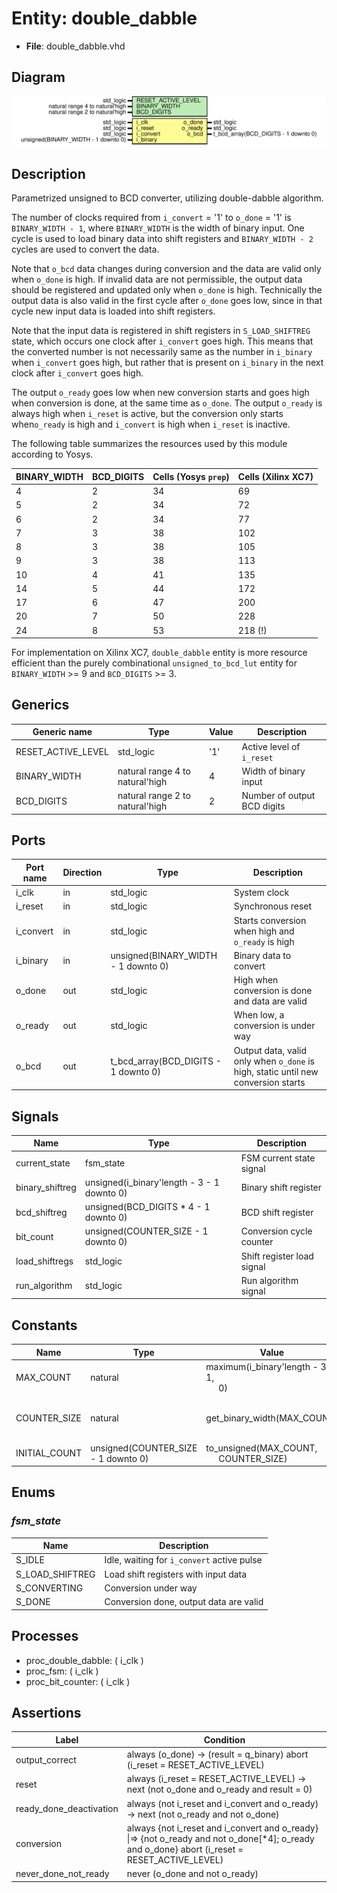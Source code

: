 
# Entity: double_dabble 
- **File**: double_dabble.vhd

## Diagram
![Diagram](double_dabble.svg "Diagram")
## Description

Parametrized unsigned to BCD converter, utilizing double-dabble algorithm.

The number of clocks required from `i_convert` = '1' to `o_done` = '1' is `BINARY_WIDTH - 1`, where
`BINARY_WIDTH` is the width of binary input. One cycle is used to load binary data into shift registers
and `BINARY_WIDTH - 2` cycles are used to convert the data.

Note that `o_bcd` data changes during conversion and the data are valid only when `o_done` is high. If invalid data
are not permissible, the output data should be registered and updated only when `o_done` is high. Technically the
output data is also valid in the first cycle after `o_done` goes low, since in that cycle new input data is loaded
into shift registers.

Note that the input data is registered in shift registers in `S_LOAD_SHIFTREG` state, which occurs one clock after
`i_convert` goes high. This means that the converted number is not necessarily same as the number in `i_binary`
when `i_convert` goes high, but rather that is present on `i_binary` in the next clock after `i_convert` goes high.

The output `o_ready` goes low when new conversion starts and goes high when conversion is done, at the same time as
`o_done`. The output `o_ready` is always high when `i_reset` is active, but the conversion only starts when`o_ready`
is high and `i_convert` is high when `i_reset` is inactive.

The following table summarizes the resources used by this module according to Yosys.

| BINARY_WIDTH | BCD_DIGITS | Cells (Yosys `prep`) | Cells (Xilinx XC7) |
|--------------|------------|------------------------|------------------------|
| 4            | 2          | 34 | 69 |
| 5            | 2          | 34 | 72 |
| 6            | 2          | 34 | 77 |
| 7            | 3          | 38 | 102 |
| 8            | 3          | 38 | 105 |
| 9            | 3          | 38 | 113 |
| 10           | 4          | 41 | 135 |
| 14           | 5          | 44 | 172 |
| 17           | 6          | 47 | 200 |
| 20           | 7          | 50 | 228 |
| 24           | 8          | 53 | 218 (!) |

For implementation on Xilinx XC7, `double_dabble` entity is more resource efficient than the purely combinational
`unsigned_to_bcd_lut` entity for `BINARY_WIDTH` >= 9 and `BCD_DIGITS` >= 3.

## Generics

| Generic name       | Type                            | Value | Description                 |
| ------------------ | ------------------------------- | ----- | --------------------------- |
| RESET_ACTIVE_LEVEL | std_logic                       | '1'   | Active level of `i_reset`   |
| BINARY_WIDTH       | natural range 4 to natural'high | 4     | Width of binary input       |
| BCD_DIGITS         | natural range 2 to natural'high | 2     | Number of output BCD digits |

## Ports

| Port name | Direction | Type                                 | Description                                                                       |
| --------- | --------- | ------------------------------------ | --------------------------------------------------------------------------------- |
| i_clk     | in        | std_logic                            | System clock                                                                      |
| i_reset   | in        | std_logic                            | Synchronous reset                                                                 |
| i_convert | in        | std_logic                            | Starts conversion when high and `o_ready` is high                                 |
| i_binary  | in        | unsigned(BINARY_WIDTH - 1 downto 0)  | Binary data to convert                                                            |
| o_done    | out       | std_logic                            | High when conversion is done and data are valid                                   |
| o_ready   | out       | std_logic                            | When low, a conversion is under way                                               |
| o_bcd     | out       | t_bcd_array(BCD_DIGITS - 1 downto 0) | Output data, valid only when `o_done` is high, static until new conversion starts |

## Signals

| Name            | Type                                       | Description                |
| --------------- | ------------------------------------------ | -------------------------- |
| current_state   | fsm_state                                  | FSM current state signal   |
| binary_shiftreg | unsigned(i_binary'length - 3 - 1 downto 0) | Binary shift register      |
| bcd_shiftreg    | unsigned(BCD_DIGITS * 4 - 1 downto 0)      | BCD shift register         |
| bit_count       | unsigned(COUNTER_SIZE - 1 downto 0)        | Conversion cycle counter   |
| load_shiftregs  | std_logic                                  | Shift register load signal |
| run_algorithm   | std_logic                                  | Run algorithm signal       |

## Constants

| Name          | Type                                | Value                                                                    | Description                      |
| ------------- | ----------------------------------- | ------------------------------------------------------------------------ | -------------------------------- |
| MAX_COUNT     | natural                             | maximum(i_binary'length - 3 - 1,<br><span style="padding-left:20px"> 0)  | Number of conversion cycles      |
| COUNTER_SIZE  | natural                             | get_binary_width(MAX_COUNT)                                              | Size of conversion cycle counter |
| INITIAL_COUNT | unsigned(COUNTER_SIZE - 1 downto 0) | to_unsigned(MAX_COUNT,<br><span style="padding-left:20px"> COUNTER_SIZE) | Initial value of counter         |

## Enums


### *fsm_state*
| Name            | Description                                |
| --------------- | ------------------------------------------ |
| S_IDLE          | Idle, waiting for `i_convert` active pulse |
| S_LOAD_SHIFTREG | Load shift registers with input data       |
| S_CONVERTING    | Conversion under way                       |
| S_DONE          | Conversion done, output data are valid     |


## Processes
- proc_double_dabble: ( i_clk )
- proc_fsm: ( i_clk )
- proc_bit_counter: ( i_clk )

## Assertions

| Label | Condition |
|-------|-----------|
| output_correct | always (o_done) -> (result = q_binary) abort (i_reset = RESET_ACTIVE_LEVEL) |
| reset | always (i_reset = RESET_ACTIVE_LEVEL) -> next (not o_done and o_ready and result = 0) |
| ready_done_deactivation | always (not i_reset and i_convert and o_ready) -> next (not o_ready and not o_done) |
| conversion | always {not i_reset and i_convert and o_ready} &#124;=> {not o_ready and not o_done[*4]; o_ready and o_done} abort (i_reset = RESET_ACTIVE_LEVEL) |
| never_done_not_ready | never (o_done and not o_ready) |

